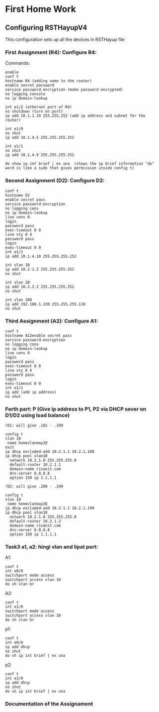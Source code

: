 # First Home Work

## Configuring RSTHayupV4

This configuration sets up all the devices in RSTHayup file

### First Assignment (R4): Configure R4:

Commands:
~~~
enable 
conf t
hostname R4 (adding name to the router)
enable secret password
service password-encryption (make password encrypted)
no logging console
no ip domain-lookup

int e1/2 (ethernet port of R4)
no shutdown (turn on port)
ip add 10.1.1.10 255.255.252 (add ip address and subnet for the router)

int e1/0 
no shut 
ip add 10.1.4.5 255.255.255.252

int e1/1
no shut 
ip add 10.1.4.9 255.255.255.252

do show ip int brief | ex una  (shows the ip brief information "do" word is like a sudo that gives permission inside config t)
~~~

### Second Assignment (D2): Configure D2:

~~~
conf t
hostname D2 
enable secret pass
service password-encryption
no logging cons
no ip domain-lookup
line cons 0 
login
password pass
exec-timeout 0 0
line vty 0 4
password pass
login
exec-timeout 0 0
int e1/1
ip add 10.1.4.10 255.255.255.252

int vlan 10 
ip add 10.2.1.2 255.255.255.252
no shut

int vlan 20 
ip add 10.2.2.2 255.255.255.252
no shut

int vlan 100
ip add 192.168.1.130 255.255.255.128
no shut 
~~~

### Third Assignment (A2): Configure A1:
~~~
conf t
hostname A12enable secret pass
service password-encryption
no logging cons
no ip domain-lookup
line cons 0 
login
password pass
exec-timeout 0 0
line vty 0 4
password pass
login
exec-timeout 0 0
int e1/1
ip add (add ip address)
no shut 
~~~
### Forth part: P (Give ip address to P1, P2 via DHCP sever on D1/D2 using load balance)

~~~
!D1: will give .101 - .199

config t
vlan 10 
 name homevlanmay28
exit
ip dhcp excluded-add 10.2.1.1 10.2.1.100
ip dhcp pool vlan10
  network 10.2.1.0 255.255.255.0
  default-router 10.2.1.1
  domain-name rivanit.com
  dns-server 8.8.8.8
  option 150 ip 1.1.1.1
~~~
~~~
!D2: will give .200 - .249

config t
vlan 10
 name homevlanmay28
ip dhcp excluded-add 10.2.1.1 10.2.1.199
ip dhcp pool vlan10
  network 10.2.1.0 255.255.255.0
  default-router 10.2.1.2
  domain-name rivanit.com
  dns-server 8.8.8.8
  option 150 ip 1.1.1.1
~~~
### Task3 a1, a2: hingi vlan and lipat port: 
A1: 
~~~
conf t
int e0/0 
switchport mode access 
switchport access vlan 10
do sh vlan br
~~~
A2:
~~~
conf t
int e1/0 
switchport mode access
switchport access vlan 10
do sh vlan br
~~~

p1: 
~~~
conf t
int e0/0
ip add dhcp 
no shut
do sh ip int brief | ex una
~~~
p2: 
~~~
conf t
int e1/0
ip add dhcp 
no shut
do sh ip int brief | ex una 
~~~
 ### Documentation of the Assignament





